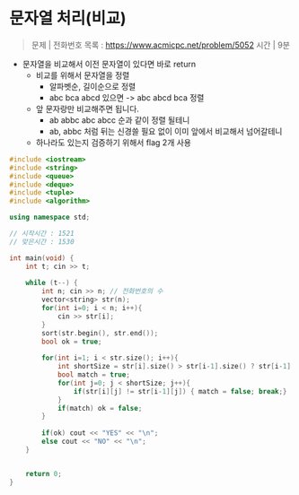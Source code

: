 # 문자열 처리(비교)   
> 문제 | 전화번호 목록 : https://www.acmicpc.net/problem/5052
> 시간 | 9분    

* 문자열을 비교해서 이전 문자열이 있다면 바로 return 
  * 비교를 위해서 문자열을 정렬
    * 알파벳순, 길이순으로 정렬
    * abc bca abcd 있으면 -> abc abcd bca 정렬   
  * 앞 문자랑만 비교해주면 됩니다.
    * ab abbc abc abcc 순과 같이 정렬 될테니 
    * ab, abbc 처럼 뒤는 신경쓸 필요 없이 이미 앞에서 비교해서 넘어갈테니  
  * 하나라도 있는지 검증하기 위해서 flag 2개 사용
    
```c++
#include <iostream>
#include <string>
#include <queue>
#include <deque>
#include <tuple>
#include <algorithm>

using namespace std;

// 시작시간 : 1521
// 맞은시간 : 1530

int main(void) {
    int t; cin >> t;
    
    while (t--) {
        int n; cin >> n; // 전화번호의 수
        vector<string> str(n);
        for(int i=0; i < n; i++){
            cin >> str[i];
        }
        sort(str.begin(), str.end());
        bool ok = true;
        
        for(int i=1; i < str.size(); i++){
            int shortSize = str[i].size() > str[i-1].size() ? str[i-1].size() : str[i].size();
            bool match = true;
            for(int j=0; j < shortSize; j++){
                if(str[i][j] != str[i-1][j]) { match = false; break;}
            }
            if(match) ok = false;
        }
        
        if(ok) cout << "YES" << "\n";
        else cout << "NO" << "\n";
    }


    return 0;
}





```

